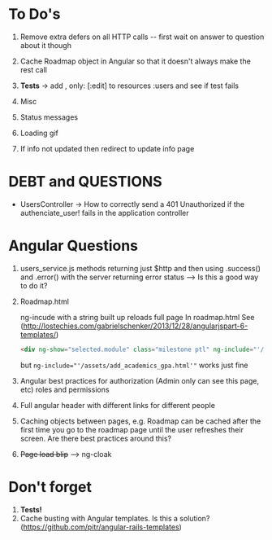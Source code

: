 # To Do's
1. Remove extra defers on all HTTP calls -- first wait on answer to question about it though

1. Cache Roadmap object in Angular so that it doesn't always make the rest call

1. **Tests** -> add , only: [:edit] to resources :users and see if test fails

1. Misc
  1. Status messages
  1. Loading gif
  1. If info not updated then redirect to update info page


# DEBT and QUESTIONS
- UsersController -> How to correctly send a 401 Unauthorized if the authenciate_user! fails in the application controller


# Angular Questions

1. users_service.js methods returning just $http and then using .success() and .error() with the server returning error status --> Is this a good way to do it?

1. Roadmap.html

    ng-incude with a string built up reloads full page
    In roadmap.html See (http://lostechies.com/gabrielschenker/2013/12/28/angularjspart-6-templates/)

    ```html
    <div ng-show="selected.module" class="milestone ptl" ng-include="'/assets/add_'+selected.module.submoduleType.toLowerCase()+'.html'">
    ```
    but ```ng-include="'/assets/add_academics_gpa.html'"``` works just fine

1. Angular best practices for authorization (Admin only can see this page, etc)
   roles and permissions

1. Full angular header with different links for different people

1. Caching objects between pages, e.g. Roadmap can be cached after the first time you go to the roadmap page until the user refreshes their screen. Are there best practices around this?

1. ~~Page load blip~~ --> ng-cloak

# Don't forget
1. **Tests!**
1. Cache busting with Angular templates. Is this a solution? (https://github.com/pitr/angular-rails-templates)
